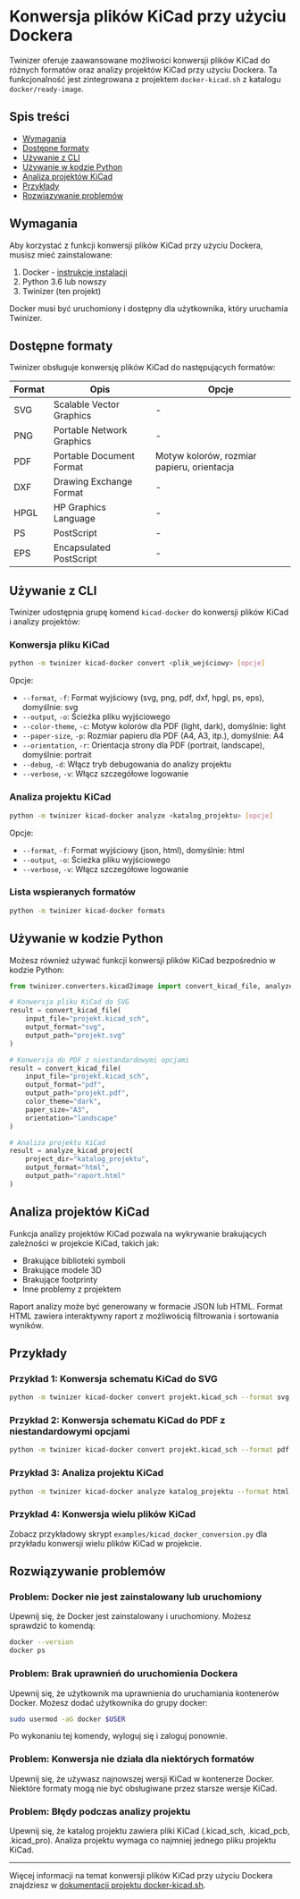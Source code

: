 # Konwersja plików KiCad przy użyciu Dockera

Twinizer oferuje zaawansowane możliwości konwersji plików KiCad do różnych formatów oraz analizy projektów KiCad przy użyciu Dockera. Ta funkcjonalność jest zintegrowana z projektem `docker-kicad.sh` z katalogu `docker/ready-image`.

## Spis treści

- [Wymagania](#wymagania)
- [Dostępne formaty](#dostępne-formaty)
- [Używanie z CLI](#używanie-z-cli)
- [Używanie w kodzie Python](#używanie-w-kodzie-python)
- [Analiza projektów KiCad](#analiza-projektów-kicad)
- [Przykłady](#przykłady)
- [Rozwiązywanie problemów](#rozwiązywanie-problemów)

## Wymagania

Aby korzystać z funkcji konwersji plików KiCad przy użyciu Dockera, musisz mieć zainstalowane:

1. Docker - [instrukcje instalacji](https://docs.docker.com/get-docker/)
2. Python 3.6 lub nowszy
3. Twinizer (ten projekt)

Docker musi być uruchomiony i dostępny dla użytkownika, który uruchamia Twinizer.

## Dostępne formaty

Twinizer obsługuje konwersję plików KiCad do następujących formatów:

| Format | Opis | Opcje |
|--------|------|-------|
| SVG | Scalable Vector Graphics | - |
| PNG | Portable Network Graphics | - |
| PDF | Portable Document Format | Motyw kolorów, rozmiar papieru, orientacja |
| DXF | Drawing Exchange Format | - |
| HPGL | HP Graphics Language | - |
| PS | PostScript | - |
| EPS | Encapsulated PostScript | - |

## Używanie z CLI

Twinizer udostępnia grupę komend `kicad-docker` do konwersji plików KiCad i analizy projektów:

### Konwersja pliku KiCad

```bash
python -m twinizer kicad-docker convert <plik_wejściowy> [opcje]
```

Opcje:
- `--format`, `-f`: Format wyjściowy (svg, png, pdf, dxf, hpgl, ps, eps), domyślnie: svg
- `--output`, `-o`: Ścieżka pliku wyjściowego
- `--color-theme`, `-c`: Motyw kolorów dla PDF (light, dark), domyślnie: light
- `--paper-size`, `-p`: Rozmiar papieru dla PDF (A4, A3, itp.), domyślnie: A4
- `--orientation`, `-r`: Orientacja strony dla PDF (portrait, landscape), domyślnie: portrait
- `--debug`, `-d`: Włącz tryb debugowania do analizy projektu
- `--verbose`, `-v`: Włącz szczegółowe logowanie

### Analiza projektu KiCad

```bash
python -m twinizer kicad-docker analyze <katalog_projektu> [opcje]
```

Opcje:
- `--format`, `-f`: Format wyjściowy (json, html), domyślnie: html
- `--output`, `-o`: Ścieżka pliku wyjściowego
- `--verbose`, `-v`: Włącz szczegółowe logowanie

### Lista wspieranych formatów

```bash
python -m twinizer kicad-docker formats
```

## Używanie w kodzie Python

Możesz również używać funkcji konwersji plików KiCad bezpośrednio w kodzie Python:

```python
from twinizer.converters.kicad2image import convert_kicad_file, analyze_kicad_project

# Konwersja pliku KiCad do SVG
result = convert_kicad_file(
    input_file="projekt.kicad_sch",
    output_format="svg",
    output_path="projekt.svg"
)

# Konwersja do PDF z niestandardowymi opcjami
result = convert_kicad_file(
    input_file="projekt.kicad_sch",
    output_format="pdf",
    output_path="projekt.pdf",
    color_theme="dark",
    paper_size="A3",
    orientation="landscape"
)

# Analiza projektu KiCad
result = analyze_kicad_project(
    project_dir="katalog_projektu",
    output_format="html",
    output_path="raport.html"
)
```

## Analiza projektów KiCad

Funkcja analizy projektów KiCad pozwala na wykrywanie brakujących zależności w projekcie KiCad, takich jak:

- Brakujące biblioteki symboli
- Brakujące modele 3D
- Brakujące footprinty
- Inne problemy z projektem

Raport analizy może być generowany w formacie JSON lub HTML. Format HTML zawiera interaktywny raport z możliwością filtrowania i sortowania wyników.

## Przykłady

### Przykład 1: Konwersja schematu KiCad do SVG

```bash
python -m twinizer kicad-docker convert projekt.kicad_sch --format svg --output projekt.svg
```

### Przykład 2: Konwersja schematu KiCad do PDF z niestandardowymi opcjami

```bash
python -m twinizer kicad-docker convert projekt.kicad_sch --format pdf --output projekt.pdf --color-theme dark --paper-size A3 --orientation landscape
```

### Przykład 3: Analiza projektu KiCad

```bash
python -m twinizer kicad-docker analyze katalog_projektu --format html --output raport.html
```

### Przykład 4: Konwersja wielu plików KiCad

Zobacz przykładowy skrypt `examples/kicad_docker_conversion.py` dla przykładu konwersji wielu plików KiCad w projekcie.

## Rozwiązywanie problemów

### Problem: Docker nie jest zainstalowany lub uruchomiony

Upewnij się, że Docker jest zainstalowany i uruchomiony. Możesz sprawdzić to komendą:

```bash
docker --version
docker ps
```

### Problem: Brak uprawnień do uruchomienia Dockera

Upewnij się, że użytkownik ma uprawnienia do uruchamiania kontenerów Docker. Możesz dodać użytkownika do grupy docker:

```bash
sudo usermod -aG docker $USER
```

Po wykonaniu tej komendy, wyloguj się i zaloguj ponownie.

### Problem: Konwersja nie działa dla niektórych formatów

Upewnij się, że używasz najnowszej wersji KiCad w kontenerze Docker. Niektóre formaty mogą nie być obsługiwane przez starsze wersje KiCad.

### Problem: Błędy podczas analizy projektu

Upewnij się, że katalog projektu zawiera pliki KiCad (.kicad_sch, .kicad_pcb, .kicad_pro). Analiza projektu wymaga co najmniej jednego pliku projektu KiCad.

---

Więcej informacji na temat konwersji plików KiCad przy użyciu Dockera znajdziesz w [dokumentacji projektu docker-kicad.sh](../docker/ready-image/README.md).
